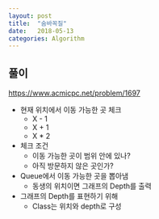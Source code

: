 ```yaml
---
layout: post
title:  "숨바꼭질"
date:   2018-05-13
categories: Algorithm
---
```


## 풀이

<https://www.acmicpc.net/problem/1697>

- 현재 위치에서 이동 가능한 곳 체크
  - X - 1
  - X + 1
  - X * 2
- 체크 조건
  - 이동 가능한 곳이 범위 안에 있나?
  - 아직 방문하지 않은 곳인가?
- Queue에서 이동 가능한 곳을 뽑아냄
  - 동생의 위치이면 그래프의 Depth를 출력
- 그래프의 Depth를 표현하기 위해 
  - Class는 위치와 depth로 구성
